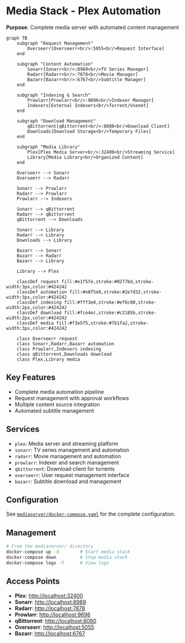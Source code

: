 # Media Stack - Plex Automation

**Purpose**: Complete media server with automated content management

```mermaid
graph TB
    subgraph "Request Management"
        Overseerr[Overseerr<br/>:5055<br/>Request Interface]
    end

    subgraph "Content Automation"
        Sonarr[Sonarr<br/>:8989<br/>TV Series Manager]
        Radarr[Radarr<br/>:7878<br/>Movie Manager]
        Bazarr[Bazarr<br/>:6767<br/>Subtitle Manager]
    end

    subgraph "Indexing & Search"
        Prowlarr[Prowlarr<br/>:9696<br/>Indexer Manager]
        Indexers[External Indexers<br/>Torrent/Usenet]
    end

    subgraph "Download Management"
        qBittorrent[qBittorrent<br/>:8080<br/>Download Client]
        Downloads[Download Storage<br/>Temporary Files]
    end

    subgraph "Media Library"
        Plex[Plex Media Server<br/>:32400<br/>Streaming Service]
        Library[Media Library<br/>Organized Content]
    end

    Overseerr --> Sonarr
    Overseerr --> Radarr

    Sonarr --> Prowlarr
    Radarr --> Prowlarr
    Prowlarr --> Indexers

    Sonarr --> qBittorrent
    Radarr --> qBittorrent
    qBittorrent --> Downloads

    Sonarr --> Library
    Radarr --> Library
    Downloads --> Library

    Bazarr --> Sonarr
    Bazarr --> Radarr
    Bazarr --> Library

    Library --> Plex

    classDef request fill:#e1f5fe,stroke:#0277bd,stroke-width:3px,color:#424242
    classDef automation fill:#e8f5e8,stroke:#2e7d32,stroke-width:3px,color:#424242
    classDef indexing fill:#fff3e0,stroke:#ef6c00,stroke-width:2px,color:#424242
    classDef download fill:#fce4ec,stroke:#c2185b,stroke-width:2px,color:#424242
    classDef media fill:#f3e5f5,stroke:#7b1fa2,stroke-width:3px,color:#424242

    class Overseerr request
    class Sonarr,Radarr,Bazarr automation
    class Prowlarr,Indexers indexing
    class qBittorrent,Downloads download
    class Plex,Library media
```

## Key Features

- Complete media automation pipeline
- Request management with approval workflows
- Multiple content source integration
- Automated subtitle management

## Services

- `plex`: Media server and streaming platform
- `sonarr`: TV series management and automation
- `radarr`: Movie management and automation
- `prowlarr`: Indexer and search management
- `qbittorrent`: Download client for torrents
- `overseerr`: User request management interface
- `bazarr`: Subtitle download and management

## Configuration

See [`mediaserver/docker-compose.yaml`](../../mediaserver/docker-compose.yaml) for the complete configuration.

## Management

```bash
# From the mediaserver/ directory
docker-compose up -d        # Start media stack
docker-compose down         # Stop media stack
docker-compose logs -f      # View logs
```

## Access Points

- **Plex**: <http://localhost:32400>
- **Sonarr**: <http://localhost:8989>
- **Radarr**: <http://localhost:7878>
- **Prowlarr**: <http://localhost:9696>
- **qBittorrent**: <http://localhost:8080>
- **Overseerr**: <http://localhost:5055>
- **Bazarr**: <http://localhost:6767>
